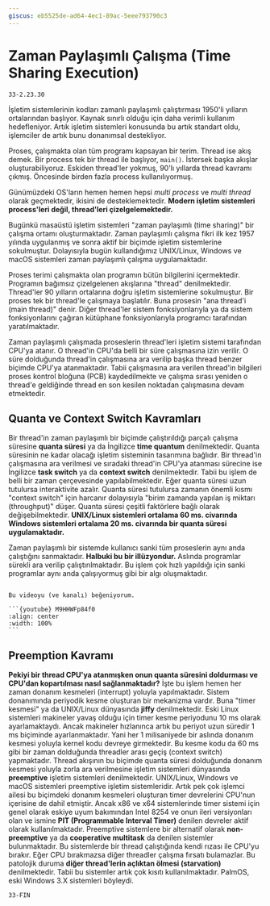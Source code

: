 ```yaml
---
giscus: eb5525de-ad64-4ec1-89ac-5eee793790c3
---
```


# Zaman Paylaşımlı Çalışma (Time Sharing Execution)

`33-2.23.30`

İşletim sistemlerinin kodları zamanlı paylaşımlı çalıştırması 1950'li yılların
ortalarından başlıyor. Kaynak sınırlı olduğu için daha verimli kullanım
hedefleniyor. Artık işletim sistemleri konusunda bu artık standart oldu,
işlemciler de artık bunu donanımsal destekliyor.

Proses, çalışmakta olan tüm programı kapsayan bir terim. Thread ise akış demek.
Bir process tek bir thread ile başlıyor, `main()`. İstersek başka akışlar
oluşturabiliyoruz. Eskiden thread'ler yokmuş, 90'lı yıllarda thread kavramı
çıkmış. Öncesinde birden fazla process kullanılıyormuş.

Günümüzdeki OS'ların hemen hemen hepsi *multi process* ve *multi thread* olarak
geçmektedir, ikisini de desteklemektedir. **Modern işletim sistemleri process'leri
değil, thread'leri çizelgelemektedir.**

Bugünkü masaüstü işletim sistemleri "zaman paylaşımlı (time sharing)" bir
çalışma ortamı oluşturmaktadır. Zaman paylaşımlı çalışma fikri ilk kez 1957
yılında uygulanmış ve sonra aktif bir biçimde işletim sistemlerine sokulmuştur.
Dolayısıyla bugün kullandığımız UNIX/Linux, Windows ve macOS sistemleri zaman
paylaşımlı çalışma uygulamaktadır.

Proses terimi çalışmakta olan programın bütün bilgilerini içermektedir.
Programın bağımsız çizelgelenen akışlarına "thread" denilmektedir. Thread'ler 90
yılların ortalarına doğru işletim sistemlerine sokulmuştur. Bir proses tek bir
thread'le çalışmaya başlatılır. Buna prosesin "ana thread'i (main thread)"
denir. Diğer thread'ler sistem fonksiyonlarıyla ya da sistem fonksiyonlarını
çağıran kütüphane fonksiyonlarıyla programcı tarafından yaratılmaktadır.

Zaman paylaşımlı çalışmada proseslerin thread'leri işletim sistemi tarafından
CPU'ya atanır. O thread'in CPU'da belli bir süre çalışmasına izin verilir. O
süre dolduğunda thread'in çalışmasına ara verilip başka thread benzer biçimde
CPU'ya atanmaktadır. Tabii çalışmasına ara verilen thread'in bilgileri proses
kontrol bloğuna (PCB) kaydedilmekte ve çalışma sırası yeniden o thread'e
geldiğinde thread en son kesilen noktadan çalışmasına devam etmektedir.

## Quanta ve Context Switch Kavramları

Bir thread'in zaman paylaşımlı bir biçimde çalıştırıldığı parçalı çalışma
süresine **quanta süresi** ya da İngilizce **time quantum** denilmektedir.
Quanta süresinin ne kadar olacağı işletim sisteminin tasarımına bağlıdır. Bir
thread'in çalışmasına ara verilmesi ve sıradaki thread'in CPU'ya atanması
sürecine ise İngilizce **task switch** ya da **context switch** denilmektedir.
Tabii bu işlem de belli bir zaman çerçevesinde yapılabilmektedir. Eğer quanta
süresi uzun tutulursa interaktivite azalır. Quanta süresi tutulursa zamanın
önemli kısmı "context switch" için harcanır dolayısıyla "birim zamanda yapılan
iş miktarı (throughput)" düşer. Quanta süresi çeşitli faktörlere bağlı olarak
değişebilmektedir. **UNIX/Linux sistemleri ortalama 60 ms. civarında Windows
sistemleri ortalama 20 ms. civarında bir quanta süresi uygulamaktadır.**

Zaman paylaşımlı bir sistemde kullanıcı sanki tüm proseslerin aynı anda
çalıştığını sanmaktadır. **Halbuki bu bir illüzyondur.** Aslında programlar
sürekli ara verilip çalıştırılmaktadır. Bu işlem çok hızlı yapıldığı için sanki
programlar aynı anda çalışıyormuş gibi bir algı oluşmaktadır.

````{note}

Bu videoyu (ve kanalı) beğeniyorum.

```{youtube} M9HHWFp84f0
:align: center
:width: 100%
```
````

## Preemption Kavramı

**Pekiyi bir thread CPU'ya atanmışken onun quanta süresini doldurması ve CPU'dan
kopartılması nasıl sağlanmaktadır?** İşte bu işlem hemen her zaman donanım
kesmeleri (interrupt) yoluyla yapılmaktadır. Sistem donanımında periyodik kesme
oluşturan bir mekanizma vardır. Buna "timer kesmesi" ya da UNIX/Linux dünyasında
**jiffy** denilmektedir. Eski Linux sistemleri makineler yavaş olduğu için timer
kesme periyodunu 10 ms olarak ayarlamaktaydı. Ancak makineler hızlanınca artık
bu periyot uzun süredir 1 ms biçiminde ayarlanmaktadır. Yani her 1 milisaniyede
bir aslında donanım kesmesi yoluyla kernel kodu devreye girmektedir. Bu kesme
kodu da 60 ms gibi bir zaman dolduğunda threadler arası geçiş (context switch)
yapmaktadır. Thread akışının bu biçimde quanta süresi dolduğunda donanım kesmesi
yoluyla zorla ara verilmesine işletim sistemleri dünyasında **preemptive**
işletim sistemleri denilmektedir. UNIX/Linux, Windows ve macOS sistemleri
preemptive işletim sistemleridir. Artık pek çok işlemci ailesi bu biçimdeki
donanım kesmeleri oluşturan timer devrelerini CPU'nun içerisine de dahil
etmiştir. Ancak x86 ve x64 sistemlerinde timer sistemi için genel olarak eskiye
uyum bakımından Intel 8254 ve onun ileri versiyonları olan ve ismine **PIT
(Programmable Interval Timer)** denilen devreler aktif olarak kullanılmaktadır.
Preemptive sistemlere bir alternatif olarak **non-preemptive** ya da
**cooperative multitask** da denilen sistemler bulunmaktadır. Bu sistemlerde bir
thread çalıştığında kendi rızası ile CPU'yu bırakır. Eğer CPU bırakmazsa diğer
threadler çalışma fırsatı bulamazlar. Bu patolojik duruma **diğer thread'lerin
açlıktan ölmesi (starvation)** denilmektedir. Tabii bu sistemler artık çok
kısıtı kullanılmaktadır. PalmOS, eski Windows 3.X sistemleri böyleydi.

`33-FIN`
